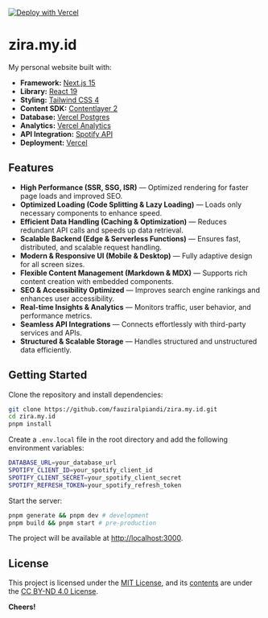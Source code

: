 [![Deploy with Vercel](https://vercel.com/button)](https://vercel.com/new/clone?repository-url=https://github.com/fauziralpiandi/zira.my.id)

# zira.my.id

My personal website built with:

- **Framework:** [Next.js 15](https://nextjs.org/)
- **Library:** [React 19](https://react.dev/)
- **Styling:** [Tailwind CSS 4](https://tailwindcss.com/)
- **Content SDK:** [Contentlayer 2](https://github.com/timlrx/contentlayer2)
- **Database:** [Vercel Postgres](https://vercel.com/docs/storage/vercel-postgres)
- **Analytics:** [Vercel Analytics](https://vercel.com/docs/analytics)
- **API Integration:** [Spotify API](https://developer.spotify.com/)
- **Deployment:** [Vercel](https://vercel.com/home)

## Features

- **High Performance (SSR, SSG, ISR)** — Optimized rendering for faster page loads and improved SEO.
- **Optimized Loading (Code Splitting & Lazy Loading)** — Loads only necessary components to enhance speed.
- **Efficient Data Handling (Caching & Optimization)** — Reduces redundant API calls and speeds up data retrieval.
- **Scalable Backend (Edge & Serverless Functions)** — Ensures fast, distributed, and scalable request handling.
- **Modern & Responsive UI (Mobile & Desktop)** — Fully adaptive design for all screen sizes.
- **Flexible Content Management (Markdown & MDX)** — Supports rich content creation with embedded components.
- **SEO & Accessibility Optimized** — Improves search engine rankings and enhances user accessibility.
- **Real-time Insights & Analytics** — Monitors traffic, user behavior, and performance metrics.
- **Seamless API Integrations** — Connects effortlessly with third-party services and APIs.
- **Structured & Scalable Storage** — Handles structured and unstructured data efficiently.

## Getting Started

Clone the repository and install dependencies:

```sh
git clone https://github.com/fauziralpiandi/zira.my.id.git
cd zira.my.id
pnpm install
```

Create a `.env.local` file in the root directory and add the following environment variables:

```sh
DATABASE_URL=your_database_url
SPOTIFY_CLIENT_ID=your_spotify_client_id
SPOTIFY_CLIENT_SECRET=your_spotify_client_secret
SPOTIFY_REFRESH_TOKEN=your_spotify_refresh_token
```

Start the server:

```sh
pnpm generate && pnpm dev # development
pnpm build && pnpm start # pre-production
```

The project will be available at [http://localhost:3000](http://localhost:3000).

## License

This project is licensed under the [MIT License](LICENSE), and its [contents](content) are under the [CC BY-ND 4.0 License](content/LICENSE).

**Cheers!**
